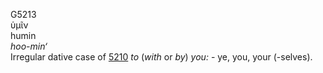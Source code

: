 G5213  
ὑμῖν  
humin  
*hoo-min‘*  
Irregular dative case of [5210](g5210) *to* (*with* or *by*) *you:* -
ye, you, your (-selves).  
